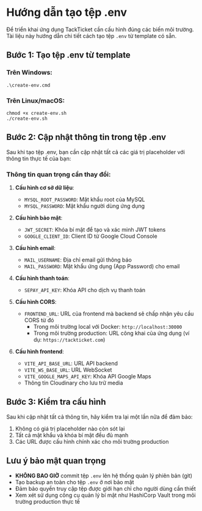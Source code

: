 # Hướng dẫn tạo tệp .env

Để triển khai ứng dụng TackTicket cần cấu hình đúng các biến môi trường. Tài liệu này hướng dẫn chi tiết cách tạo tệp `.env` từ template có sẵn.

## Bước 1: Tạo tệp .env từ template

### Trên Windows:
```
.\create-env.cmd
```

### Trên Linux/macOS:
```
chmod +x create-env.sh
./create-env.sh
```

## Bước 2: Cập nhật thông tin trong tệp .env

Sau khi tạo tệp .env, bạn cần cập nhật tất cả các giá trị placeholder với thông tin thực tế của bạn:

### Thông tin quan trọng cần thay đổi:

1. **Cấu hình cơ sở dữ liệu**:
   - `MYSQL_ROOT_PASSWORD`: Mật khẩu root của MySQL
   - `MYSQL_PASSWORD`: Mật khẩu người dùng ứng dụng

2. **Cấu hình bảo mật**:
   - `JWT_SECRET`: Khóa bí mật để tạo và xác minh JWT tokens
   - `GOOGLE_CLIENT_ID`: Client ID từ Google Cloud Console

3. **Cấu hình email**:
   - `MAIL_USERNAME`: Địa chỉ email gửi thông báo
   - `MAIL_PASSWORD`: Mật khẩu ứng dụng (App Password) cho email

4. **Cấu hình thanh toán**:
   - `SEPAY_API_KEY`: Khóa API cho dịch vụ thanh toán

5. **Cấu hình CORS**:
   - `FRONTEND_URL`: URL của frontend mà backend sẽ chấp nhận yêu cầu CORS từ đó
     * Trong môi trường local với Docker: `http://localhost:30000`
     * Trong môi trường production: URL công khai của ứng dụng (ví dụ: `https://tackticket.com`)

6. **Cấu hình frontend**:
   - `VITE_API_BASE_URL`: URL API backend
   - `VITE_WS_BASE_URL`: URL WebSocket
   - `VITE_GOOGLE_MAPS_API_KEY`: Khóa API Google Maps
   - Thông tin Cloudinary cho lưu trữ media

## Bước 3: Kiểm tra cấu hình

Sau khi cập nhật tất cả thông tin, hãy kiểm tra lại một lần nữa để đảm bảo:

1. Không có giá trị placeholder nào còn sót lại
2. Tất cả mật khẩu và khóa bí mật đều đủ mạnh
3. Các URL được cấu hình chính xác cho môi trường production

## Lưu ý bảo mật quan trọng

- **KHÔNG BAO GIỜ** commit tệp `.env` lên hệ thống quản lý phiên bản (git)
- Tạo backup an toàn cho tệp `.env` ở nơi bảo mật
- Đảm bảo quyền truy cập tệp được giới hạn chỉ cho người dùng cần thiết
- Xem xét sử dụng công cụ quản lý bí mật như HashiCorp Vault trong môi trường production thực tế

